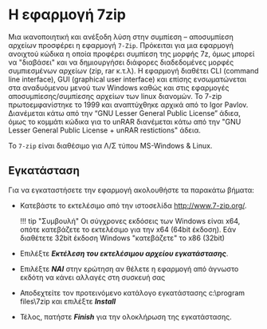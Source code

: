 # Η εφαρμογή 7zip

Μια ικανοποιητική και ανέξοδη λύση στην συμπίεση – αποσυμπίεση αρχείων προσφέρει η εφαρμογή ```7-Zip```. Πρόκειται για μια εφαρμογή ανοιχτού κώδικα η οποία προφέρει συμπίεση της μορφής 7z, όμως μπορεί να "διαβάσει" και να δημιουργήσει διάφορες διαδεδομένες μορφές συμπιεσμένων αρχείων (zip, rar κ.τ.λ). Η εφαρμογή διαθέτει CLI (command line interface), GUI (graphical user interface) και επίσης ενσωματώνεται στα αναδυόμενου μενού των Windows καθώς και στις εφαρμογές αποσυμπίεσης/συμπίεσης αρχείων των linux διανομών. To 7-zip πρωτοεμφανίστηκε το 1999 και αναπτύχθηκε αρχικά από το Igor Pavlov. Διανέμεται κάτω από την “GNU Lesser General Public License” άδιεα, όμως το κομμάτι κώδικα για το unRAR διανέμεται κάτω από την "GNU Lesser General Public License + unRAR restictions" άδεια.

Το ```7-zip``` είναι διαθέσιμο για Λ/Σ τύπου MS-Windows & Linux.

## Εγκατάσταση

Για να εγκαταστήσετε την εφαρμογή ακολουθήστε τα παρακάτω βήματα:

- Κατεβάστε το εκτελέσιμο από την ιστοσελίδα http://www.7-zip.org/.

    !!! tip "Συμβουλή"
        Οι σύγχρονες εκδόσεις των Windows είναι x64, οπότε κατεβάζετε το εκτελέσιμο για την x64 (64bit έκδοση). Εάν διαθέτετε 32bit έκδοση Windows "κατεβάζετε" το x86 (32bit)

- Επιλέξτε ***Εκτέλεση του εκτελέσιμου αρχείου εγκατάστασης***.

- Επιλέξτε ***ΝΑΙ*** στην ερώτηση αν θέλετε η εφαρμογή από άγνωστο εκδότη να κάνει αλλαγές στη συσκευή σας

- Αποδεχτείτε τον προτεινόμενο κατάλογο εγκατάστασης c:\program files\7zip και επιλέξτε ***Install***

- Τέλος, πατήστε ***Finish*** για την ολοκλήρωση της εγκατάστασης.
